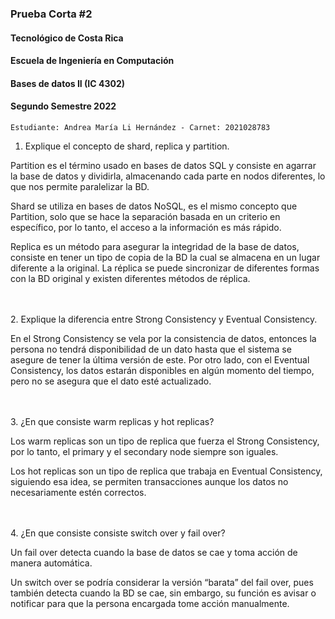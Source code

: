 ### Prueba Corta #2
#### Tecnológico de Costa Rica
#### Escuela de Ingeniería en Computación
#### Bases de datos II (IC 4302)
#### Segundo Semestre 2022

```
Estudiante: Andrea María Li Hernández - Carnet: 2021028783
```

1. Explique el concepto de shard, replica y partition.

Partition es el término usado en bases de datos SQL y consiste en agarrar la base de datos y dividirla, almacenando cada parte en nodos diferentes, lo que nos permite paralelizar la BD.


Shard se utiliza en bases de datos NoSQL, es el mismo concepto que Partition, solo que se hace la separación basada en un criterio en específico, por lo tanto, el acceso a la información es más rápido.


Replica es un método para asegurar la integridad de la base de datos, consiste en tener un tipo de copia de la BD la cual se almacena en un lugar diferente a la original. La réplica se puede sincronizar de diferentes formas con la BD original y existen diferentes métodos de réplica. 


<br></br>
2. Explique la diferencia entre Strong Consistency y Eventual Consistency.
   
En el Strong Consistency se vela por la consistencia de datos, entonces la persona no tendrá disponibilidad de un dato hasta que el sistema se asegure de tener la última versión de este. Por otro lado, con el Eventual Consistency, los datos estarán disponibles en algún momento del tiempo, pero no se asegura que el dato esté actualizado. 

<br></br>
3. ¿En que consiste warm replicas y hot replicas?

Los warm replicas son un tipo de replica que fuerza el Strong Consistency, por lo tanto, el primary y el secondary node siempre son iguales.

Los hot replicas son un tipo de replica que trabaja en Eventual Consistency, siguiendo esa idea, se permiten transacciones aunque los datos no necesariamente estén correctos. 

<br></br>
4. ¿En que consiste consiste switch over y fail over?


Un fail over detecta cuando la base de datos se cae y toma acción de manera automática.


Un switch over se podría considerar la versión “barata” del fail over, pues también detecta cuando la BD se cae, sin embargo, su función es avisar o notificar para que la persona encargada tome acción manualmente. 
